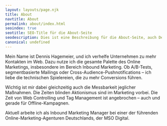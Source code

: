 ```yaml
--- 
layout: layouts/page.njk
title: About
navtitle: About
permalink: about/index.html
seoindex: true
seotitle: SEO-Title für die About-Seite
seodescription: Dies ist eine Beschreibung für die About-Seite, auch Description genannt.
canonical: undefined
--- 
```

Mein Name ist Dennis Hagemeier, und ich verhelfe Unternehmen zu mehr Kontakten im Web. Dazu nutze ich die gesamte Palette des Online Marketings, insbesondere im Bereich Inbound Marketing. Ob A/B-Tests, segmentbasierte Mailings oder Cross-Audience-Pushnotifications – ich liebe die technischen Spielereien, die zu mehr Conversions führen.

Wichtig ist mir dabei gleichzeitig auch die Messbarkeit jeglicher Maßnahmen. Die Zeiten blinden Aktionismus sind im Marketing vorbei. Die Zeit von Web Controlling und Tag Management ist angebrochen – auch und gerade für Offline-Kampagnen.

Aktuell arbeite ich als Inbound Marketing Manager bei einer der führenden Online-Marketing-Agenturen Deutschlands, der MSO Digital.